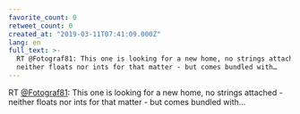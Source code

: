 ```yaml
---
favorite_count: 0
retweet_count: 0
created_at: "2019-03-11T07:41:09.000Z"
lang: en
full_text: >-
  RT @Fotograf81: This one is looking for a new home, no strings attached -
  neither floats nor ints for that matter - but comes bundled with…
---
```


RT [@Fotograf81](https://twitter.com/Fotograf81): This one is looking for a new
home, no strings attached - neither floats nor ints for that matter - but comes
bundled with…
